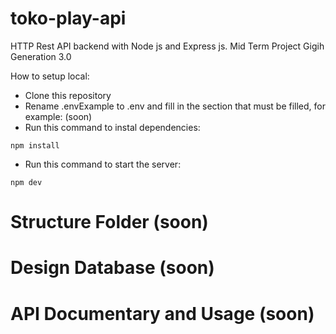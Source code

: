 # toko-play-api
HTTP Rest API backend with Node js and Express js. Mid Term Project Gigih Generation 3.0

How to setup local:
- Clone this repository
- Rename .envExample to .env and fill in the section that must be filled, for example: (soon)
- Run this command to instal dependencies:
```
npm install
```
- Run this command to start the server:
```
npm dev
```

# Structure Folder (soon)

# Design Database (soon)

# API Documentary and Usage (soon)
